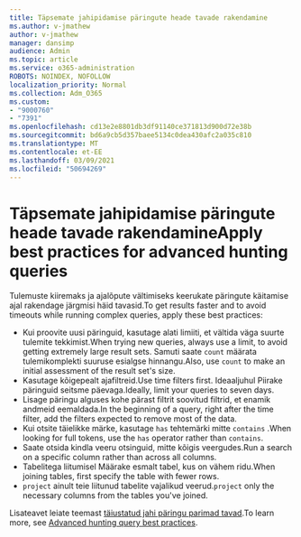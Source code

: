 ```yaml
---
title: Täpsemate jahipidamise päringute heade tavade rakendamine
ms.author: v-jmathew
author: v-jmathew
manager: dansimp
audience: Admin
ms.topic: article
ms.service: o365-administration
ROBOTS: NOINDEX, NOFOLLOW
localization_priority: Normal
ms.collection: Adm_O365
ms.custom:
- "9000760"
- "7391"
ms.openlocfilehash: cd13e2e8801db3df91140ce371813d900d72e38b
ms.sourcegitcommit: bd6a9cb5d357baee5134c0dea430afc2a035c810
ms.translationtype: MT
ms.contentlocale: et-EE
ms.lasthandoff: 03/09/2021
ms.locfileid: "50694269"
---
```

# <a name="apply-best-practices-for-advanced-hunting-queries"></a><span data-ttu-id="02101-102">Täpsemate jahipidamise päringute heade tavade rakendamine</span><span class="sxs-lookup"><span data-stu-id="02101-102">Apply best practices for advanced hunting queries</span></span>

<span data-ttu-id="02101-103">Tulemuste kiiremaks ja ajalõpute vältimiseks keerukate päringute käitamise ajal rakendage järgmisi häid tavasid.</span><span class="sxs-lookup"><span data-stu-id="02101-103">To get results faster and to avoid timeouts while running complex queries, apply these best practices:</span></span>

- <span data-ttu-id="02101-104">Kui proovite uusi päringuid, kasutage alati limiiti, et vältida väga suurte tulemite tekkimist.</span><span class="sxs-lookup"><span data-stu-id="02101-104">When trying new queries, always use a limit, to avoid getting extremely large result sets.</span></span> <span data-ttu-id="02101-105">Samuti saate `count` määrata tulemikomplekti suuruse esialgse hinnangu.</span><span class="sxs-lookup"><span data-stu-id="02101-105">Also, use `count` to make an initial assessment of the result set's size.</span></span>
- <span data-ttu-id="02101-106">Kasutage kõigepealt ajafiltreid.</span><span class="sxs-lookup"><span data-stu-id="02101-106">Use time filters first.</span></span> <span data-ttu-id="02101-107">Ideaaljuhul Piirake päringuid seitsme päevaga.</span><span class="sxs-lookup"><span data-stu-id="02101-107">Ideally, limit your queries to seven days.</span></span>
- <span data-ttu-id="02101-108">Lisage päringu alguses kohe pärast filtrit soovitud filtrid, et enamik andmeid eemaldada.</span><span class="sxs-lookup"><span data-stu-id="02101-108">In the beginning of a query, right after the time filter, add the filters expected to remove most of the data.</span></span>
- <span data-ttu-id="02101-109">Kui otsite täielikke märke, kasutage `has` tehtemärki mitte `contains` .</span><span class="sxs-lookup"><span data-stu-id="02101-109">When looking for full tokens, use the `has` operator rather than `contains`.</span></span>
- <span data-ttu-id="02101-110">Saate otsida kindla veeru otsinguid, mitte kõigis veergudes.</span><span class="sxs-lookup"><span data-stu-id="02101-110">Run a search on a specific column rather than across all columns.</span></span>
- <span data-ttu-id="02101-111">Tabelitega liitumisel Määrake esmalt tabel, kus on vähem ridu.</span><span class="sxs-lookup"><span data-stu-id="02101-111">When joining tables, first specify the table with fewer rows.</span></span>
- <span data-ttu-id="02101-112">`project` ainult teie liitunud tabelite vajalikud veerud.</span><span class="sxs-lookup"><span data-stu-id="02101-112">`project` only the necessary columns from the tables you've joined.</span></span>

<span data-ttu-id="02101-113">Lisateavet leiate teemast [täiustatud jahi päringu parimad tavad](https://go.microsoft.com/fwlink/?linkid=2144812).</span><span class="sxs-lookup"><span data-stu-id="02101-113">To learn more, see [Advanced hunting query best practices](https://go.microsoft.com/fwlink/?linkid=2144812).</span></span>
